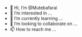 - 👋 Hi, I’m @Mutebafarai
- 👀 I’m interested in ...
- 🌱 I’m currently learning ...
- 💞️ I’m looking to collaborate on ...
- 📫 How to reach me ...

<!---
Mutebafarai/Mutebafarai is a ✨ special ✨ repository because its `README.md` (this file) appears on your GitHub profile.
You can click the Preview link to take a look at your changes.
--->
